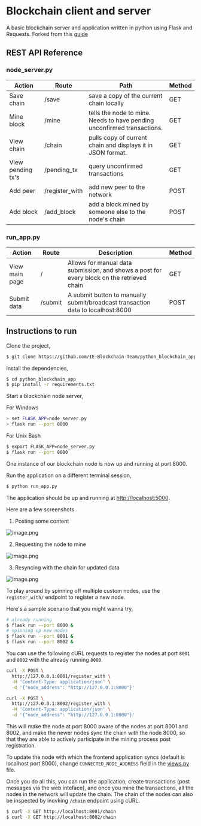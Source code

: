 # Blockchain client and server

A basic blockchain server and application written in python using Flask and Requests. Forked from this [guide](https://www.ibm.com/developerworks/cloud/library/cl-develop-blockchain-app-in-python/index.html)

## REST API Reference

### node_server.py

| Action | Route | Path | Method
| --------- | --- | --- | --- |
| Save chain | /save | save a copy of the current chain locally | GET
| Mine block | /mine | tells the node to mine.  Needs to have pending unconfirmed transactions. | GET
| View chain | /chain | pulls copy of current chain and displays it in JSON format. | GET
| View pending tx's | /pending_tx | query unconfirmed transactions | GET
| Add peer | /register_with | add new peer to the network | POST
| Add block | /add_block | add a block mined by someone else to the node's chain | POST


### run_app.py

| Action | Route | Description | Method
| --------- | --- | --- | --- |
| View main page | / | Allows for manual data submission, and shows a post for every block on the retrieved chain | GET
| Submit data | /submit | A submit button to manually submit/broadcast transaction data to localhost:8000 | POST

## Instructions to run

Clone the project,

```sh
$ git clone https://github.com/IE-Blockchain-Team/python_blockchain_app.git
```

Install the dependencies,

```sh
$ cd python_blockchain_app
$ pip install -r requirements.txt
```

Start a blockchain node server,

For Windows
```sh
> set FLASK_APP=node_server.py
> flask run --port 8000
```

For Unix Bash
```sh
$ export FLASK_APP=node_server.py
$ flask run --port 8000
```

One instance of our blockchain node is now up and running at port 8000.


Run the application on a different terminal session,

```sh
$ python run_app.py
```

The application should be up and running at [http://localhost:5000](http://localhost:5000).

Here are a few screenshots

1. Posting some content

![image.png](https://github.com/satwikkansal/python_blockchain_app/raw/master/screenshots/1.png)

2. Requesting the node to mine

![image.png](https://github.com/satwikkansal/python_blockchain_app/raw/master/screenshots/2.png)

3. Resyncing with the chain for updated data

![image.png](https://github.com/satwikkansal/python_blockchain_app/raw/master/screenshots/3.png)

To play around by spinning off multiple custom nodes, use the `register_with/` endpoint to register a new node. 

Here's a sample scenario that you might wanna try,

```sh
# already running
$ flask run --port 8000 &
# spinning up new nodes
$ flask run --port 8001 &
$ flask run --port 8002 &
```

You can use the following cURL requests to register the nodes at port `8001` and `8002` with the already running `8000`.

```sh
curl -X POST \
  http://127.0.0.1:8001/register_with \
  -H 'Content-Type: application/json' \
  -d '{"node_address": "http://127.0.0.1:8000"}'
```

```sh
curl -X POST \
  http://127.0.0.1:8002/register_with \
  -H 'Content-Type: application/json' \
  -d '{"node_address": "http://127.0.0.1:8000"}'
```

This will make the node at port 8000 aware of the nodes at port 8001 and 8002, and make the newer nodes sync the chain with the node 8000, so that they are able to actively participate in the mining process post registration.

To update the node with which the frontend application syncs (default is localhost port 8000), change `CONNECTED_NODE_ADDRESS` field in the [views.py](/app/views.py) file.

Once you do all this, you can run the application, create transactions (post messages via the web inteface), and once you mine the transactions, all the nodes in the network will update the chain. The chain of the nodes can also be inspected by inovking `/chain` endpoint using cURL.

```sh
$ curl -X GET http://localhost:8001/chain
$ curl -X GET http://localhost:8002/chain
```

